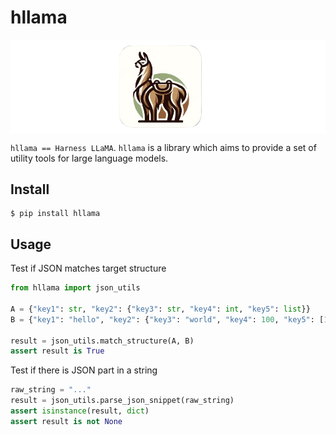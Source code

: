 # hllama

<img src="assets/hllama-logo.png" style="display: block; margin-left: auto; margin-right: auto;">

`hllama == Harness LLaMA`. `hllama` is a library which aims to provide a set of utility tools for large language models. 

## Install

```console
$ pip install hllama
```

## Usage

Test if JSON matches target structure

```python
from hllama import json_utils

A = {"key1": str, "key2": {"key3": str, "key4": int, "key5": list}}
B = {"key1": "hello", "key2": {"key3": "world", "key4": 100, "key5": [1, 2, 3]}}

result = json_utils.match_structure(A, B)
assert result is True
```

Test if there is JSON part in a string

```python
raw_string = "..."
result = json_utils.parse_json_snippet(raw_string)
assert isinstance(result, dict)
assert result is not None
```